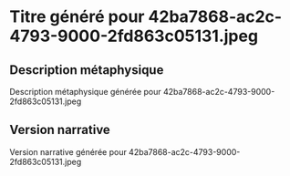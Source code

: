 # Titre généré pour 42ba7868-ac2c-4793-9000-2fd863c05131.jpeg

## Description métaphysique
Description métaphysique générée pour 42ba7868-ac2c-4793-9000-2fd863c05131.jpeg

## Version narrative
Version narrative générée pour 42ba7868-ac2c-4793-9000-2fd863c05131.jpeg
